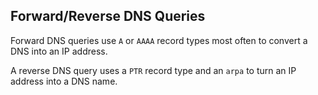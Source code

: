 ## Forward/Reverse DNS Queries

Forward DNS queries use `A` or `AAAA` record types most often to convert a DNS into an IP address.

A reverse DNS query uses a `PTR` record type and an `arpa` to turn an IP address into a DNS name.